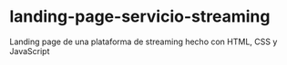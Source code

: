# landing-page-servicio-streaming
Landing page de una plataforma de streaming hecho con HTML, CSS y JavaScript
